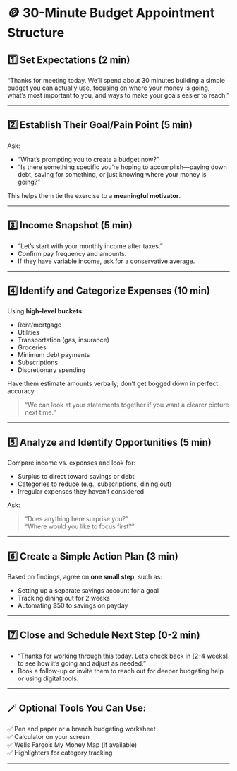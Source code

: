# 🪙 30-Minute Budget Appointment Structure

## 1️⃣ Set Expectations (2 min)
“Thanks for meeting today. We’ll spend about 30 minutes building a simple budget you can actually use, focusing on where your money is going, what’s most important to you, and ways to make your goals easier to reach.”

---

## 2️⃣ Establish Their Goal/Pain Point (5 min)
Ask:
- “What’s prompting you to create a budget now?”
- “Is there something specific you’re hoping to accomplish—paying down debt, saving for something, or just knowing where your money is going?”

This helps them tie the exercise to a **meaningful motivator**.

---

## 3️⃣ Income Snapshot (5 min)
- “Let’s start with your monthly income after taxes.”
- Confirm pay frequency and amounts.
- If they have variable income, ask for a conservative average.

---

## 4️⃣ Identify and Categorize Expenses (10 min)
Using **high-level buckets**:
- Rent/mortgage
- Utilities
- Transportation (gas, insurance)
- Groceries
- Minimum debt payments
- Subscriptions
- Discretionary spending

Have them estimate amounts verbally; don’t get bogged down in perfect accuracy.

> “We can look at your statements together if you want a clearer picture next time.”

---

## 5️⃣ Analyze and Identify Opportunities (5 min)
Compare income vs. expenses and look for:
- Surplus to direct toward savings or debt
- Categories to reduce (e.g., subscriptions, dining out)
- Irregular expenses they haven’t considered

Ask:
> “Does anything here surprise you?”  
> “Where would you like to focus first?”

---

## 6️⃣ Create a Simple Action Plan (3 min)
Based on findings, agree on **one small step**, such as:
- Setting up a separate savings account for a goal
- Tracking dining out for 2 weeks
- Automating $50 to savings on payday

---

## 7️⃣ Close and Schedule Next Step (0-2 min)
- “Thanks for working through this today. Let’s check back in [2-4 weeks] to see how it’s going and adjust as needed.”
- Book a follow-up or invite them to reach out for deeper budgeting help or using digital tools.

---

## 🪄 Optional Tools You Can Use:
✅ Pen and paper or a branch budgeting worksheet  
✅ Calculator on your screen  
✅ Wells Fargo’s My Money Map (if available)  
✅ Highlighters for category tracking

---

